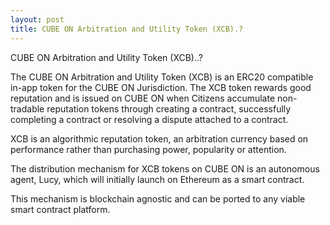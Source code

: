 ```yaml
---
layout: post
title: CUBE ON Arbitration and Utility Token (XCB).?
---
```



CUBE ON Arbitration and Utility Token (XCB)..?

The CUBE ON Arbitration and Utility Token (XCB) is an ERC20 compatible in-app token for the CUBE ON Jurisdiction. 
The XCB token rewards good reputation and is issued on CUBE ON when Citizens accumulate non-tradable reputation tokens 
through creating a contract, successfully completing a contract or resolving a dispute attached to a contract. 

XCB is an algorithmic reputation token, an arbitration currency based on performance rather than purchasing power, popularity
or attention. 

The distribution mechanism for XCB tokens on CUBE ON is an autonomous agent, Lucy, which will initially 
launch on Ethereum as a smart contract. 

This mechanism is blockchain agnostic and can be ported to any viable smart contract platform.
